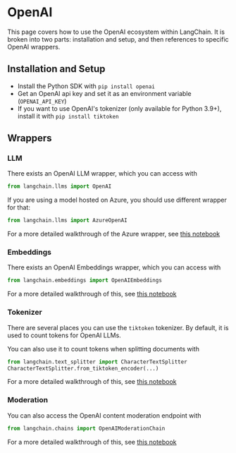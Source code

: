 # OpenAI

This page covers how to use the OpenAI ecosystem within LangChain.
It is broken into two parts: installation and setup, and then references to specific OpenAI wrappers.

## Installation and Setup
- Install the Python SDK with `pip install openai`
- Get an OpenAI api key and set it as an environment variable (`OPENAI_API_KEY`)
- If you want to use OpenAI's tokenizer (only available for Python 3.9+), install it with `pip install tiktoken`

## Wrappers

### LLM

There exists an OpenAI LLM wrapper, which you can access with 
```python
from langchain.llms import OpenAI
```

If you are using a model hosted on Azure, you should use different wrapper for that:
```python
from langchain.llms import AzureOpenAI
```
For a more detailed walkthrough of the Azure wrapper, see [this notebook](../modules/llms/integrations/azure_openai_example.ipynb)



### Embeddings

There exists an OpenAI Embeddings wrapper, which you can access with 
```python
from langchain.embeddings import OpenAIEmbeddings
```
For a more detailed walkthrough of this, see [this notebook](../modules/utils/combine_docs_examples/embeddings.ipynb)


### Tokenizer

There are several places you can use the `tiktoken` tokenizer. By default, it is used to count tokens
for OpenAI LLMs.

You can also use it to count tokens when splitting documents with 
```python
from langchain.text_splitter import CharacterTextSplitter
CharacterTextSplitter.from_tiktoken_encoder(...)
```
For a more detailed walkthrough of this, see [this notebook](../modules/utils/combine_docs_examples/text_splitter.ipynb)

### Moderation
You can also access the OpenAI content moderation endpoint with

```python
from langchain.chains import OpenAIModerationChain
```
For a more detailed walkthrough of this, see [this notebook](../modules/chains/examples/moderation.ipynb)
